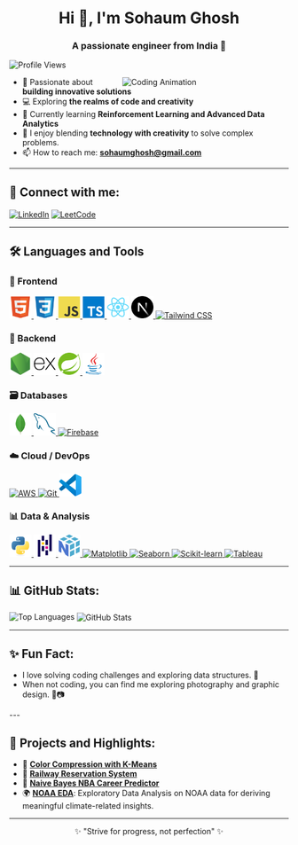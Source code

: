 <h1 align="center">Hi 👋, I'm Sohaum Ghosh</h1>
<h3 align="center">A passionate engineer from India 🚀</h3>

![Profile Views](https://komarev.com/ghpvc/?username=SAKSHI-1308&label=Profile%20Views&color=blue&style=flat)

<img align="right" src="https://media.giphy.com/media/Ll22OhMLAlVDb8UQWe/giphy.gif" alt="Coding Animation" width="300"/>

- 🌱 Passionate about **building innovative solutions**  
- 💻 Exploring **the realms of code and creativity**  
- 🧠 Currently learning **Reinforcement Learning and Advanced Data Analytics**  
- 🎨 I enjoy blending **technology with creativity** to solve complex problems.  
- 📫 How to reach me: **sohaumghosh@gmail.com**

---

<h2 align="left">🔗 Connect with me:</h2>
<p align="left">
  <a href="https://linkedin.com/in/sohaum-ghosh-909966251" target="blank"><img align="center" src="https://raw.githubusercontent.com/rahuldkjain/github-profile-readme-generator/master/src/images/icons/Social/linked-in-alt.svg" alt="LinkedIn" height="30" width="40" /></a>
  <a href="https://www.leetcode.com/aspect07" target="blank"><img align="center" src="https://raw.githubusercontent.com/rahuldkjain/github-profile-readme-generator/master/src/images/icons/Social/leet-code.svg" alt="LeetCode" height="30" width="40" /></a>
</p>

---

<h2 align="left">🛠️ Languages and Tools </h2>

<h3 align="left"> 🚀 Frontend </h3>
<p align="left">
  <a href="https://developer.mozilla.org/en-US/docs/Web/HTML" target="_blank">
    <img src="https://raw.githubusercontent.com/devicons/devicon/master/icons/html5/html5-original.svg" alt="HTML5" width="40" height="40"/>
  </a>
  <a href="https://developer.mozilla.org/en-US/docs/Web/CSS" target="_blank">
    <img src="https://raw.githubusercontent.com/devicons/devicon/master/icons/css3/css3-original.svg" alt="CSS3" width="40" height="40"/>
  </a>
  <a href="https://developer.mozilla.org/en-US/docs/Web/JavaScript" target="_blank">
    <img src="https://raw.githubusercontent.com/devicons/devicon/master/icons/javascript/javascript-original.svg" alt="JavaScript" width="40" height="40"/>
  </a>
  <a href="https://www.typescriptlang.org/" target="_blank">
    <img src="https://raw.githubusercontent.com/devicons/devicon/master/icons/typescript/typescript-original.svg" alt="TypeScript" width="40" height="40"/>
  </a>
  <a href="https://reactjs.org/" target="_blank">
    <img src="https://raw.githubusercontent.com/devicons/devicon/master/icons/react/react-original.svg" alt="React" width="40" height="40"/>
  </a>
  <a href="https://nextjs.org/" target="_blank">
    <img src="https://raw.githubusercontent.com/devicons/devicon/master/icons/nextjs/nextjs-original.svg" alt="Next.js" width="40" height="40"/>
  </a>
  <a href="https://tailwindcss.com/" target="_blank">
    <img src="https://www.vectorlogo.zone/logos/tailwindcss/tailwindcss-icon.svg" alt="Tailwind CSS" width="40" height="40"/>
  </a>
</p>

<h3 align="left"> 🧠 Backend </h3>
<p align="left">
  <a href="https://nodejs.org/" target="_blank">
    <img src="https://raw.githubusercontent.com/devicons/devicon/master/icons/nodejs/nodejs-original.svg" alt="Node.js" width="40" height="40"/>
  </a>
  <a href="https://expressjs.com/" target="_blank">
    <img src="https://raw.githubusercontent.com/devicons/devicon/master/icons/express/express-original.svg" alt="Express.js" width="40" height="40"/>
  </a>
  <a href="https://spring.io/projects/spring-boot" target="_blank">
    <img src="https://raw.githubusercontent.com/devicons/devicon/master/icons/spring/spring-original.svg" alt="Spring Boot" width="40" height="40"/>
  </a>
  <a href="https://www.java.com/" target="_blank">
    <img src="https://raw.githubusercontent.com/devicons/devicon/master/icons/java/java-original.svg" alt="Java" width="40" height="40"/>
  </a>
</p>

<h3 align="left"> 🗃️ Databases </h3>
<p align="left">
  <a href="https://www.mongodb.com/" target="_blank">
    <img src="https://raw.githubusercontent.com/devicons/devicon/master/icons/mongodb/mongodb-original.svg" alt="MongoDB" width="40" height="40"/>
  </a>
  <a href="https://www.mysql.com/" target="_blank">
    <img src="https://raw.githubusercontent.com/devicons/devicon/master/icons/mysql/mysql-original.svg" alt="MySQL" width="40" height="40"/>
  </a>
  <a href="https://firebase.google.com/" target="_blank">
    <img src="https://www.vectorlogo.zone/logos/firebase/firebase-icon.svg" alt="Firebase" width="40" height="40"/>
  </a>
</p>

<h3 align="left"> ☁️ Cloud / DevOps </h3>
<p align="left">
  <a href="https://aws.amazon.com/" target="_blank">
    <img src="https://www.vectorlogo.zone/logos/amazon_aws/amazon_aws-icon.svg" alt="AWS" width="40" height="40"/>
  </a>
  <a href="https://git-scm.com/" target="_blank">
    <img src="https://www.vectorlogo.zone/logos/git-scm/git-scm-icon.svg" alt="Git" width="40" height="40"/>
  </a>
  <a href="https://code.visualstudio.com/" target="_blank">
    <img src="https://raw.githubusercontent.com/devicons/devicon/master/icons/vscode/vscode-original.svg" alt="VS Code" width="40" height="40"/>
  </a>
</p>

<h3 align="left"> 📊 Data & Analysis </h3>
<p align="left">
  <a href="https://www.python.org/" target="_blank">
    <img src="https://raw.githubusercontent.com/devicons/devicon/master/icons/python/python-original.svg" alt="Python" width="40" height="40"/>
  </a>
  <a href="https://pandas.pydata.org/" target="_blank">
    <img src="https://raw.githubusercontent.com/devicons/devicon/master/icons/pandas/pandas-original.svg" alt="Pandas" width="40" height="40"/>
  </a>
  <a href="https://numpy.org/" target="_blank">
    <img src="https://raw.githubusercontent.com/devicons/devicon/master/icons/numpy/numpy-original.svg" alt="NumPy" width="40" height="40"/>
  </a>
  <a href="https://matplotlib.org/" target="_blank">
    <img src="https://upload.wikimedia.org/wikipedia/commons/8/84/Matplotlib_icon.svg" alt="Matplotlib" width="40" height="40"/>
  </a>
  <a href="https://seaborn.pydata.org/" target="_blank">
    <img src="https://seaborn.pydata.org/_static/logo-wide-lightbg.svg" alt="Seaborn" width="80" height="40"/>
  </a>
   <a href="https://scikit-learn.org/" target="_blank">
    <img src="https://upload.wikimedia.org/wikipedia/commons/0/05/Scikit_learn_logo_small.svg" alt="Scikit-learn" width="40" height="40"/>
  </a>
  <a href="https://www.tableau.com/" target="_blank">
    <img src="https://www.vectorlogo.zone/logos/tableau/tableau-icon.svg" alt="Tableau" width="40" height="40"/>
  </a>
</p>


---

<h2 align="left">📊 GitHub Stats:</h2>
<p>
  <img align="left" src="https://github-readme-stats.vercel.app/api/top-langs?username=sohaum&show_icons=true&locale=en&layout=compact" alt="Top Languages" />
</p>

<p>&nbsp;<img align="center" src="https://github-readme-stats.vercel.app/api?username=sohaum&show_icons=true&locale=en" alt="GitHub Stats" /></p>

---

<h2 align="left">✨ Fun Fact:</h2>
<ul>
  <li> I love solving coding challenges and exploring data structures. 🧩  
  <li> When not coding, you can find me exploring photography and graphic design. 🎨📷  
</ul>
---

<h2 align="left">🌟 Projects and Highlights:</h2>

 - 🎨 [**Color Compression with K-Means**](https://github.com/sohaum/Color-compression)
 - 🚉 [**Railway Reservation System**](https://github.com/sohaum/Railway-Reservation-System)
 - 🏀 [**Naive Bayes NBA Career Predictor**](https://github.com/sohaum/NBA-Career-Prediction)
 - 🌍 [**NOAA EDA**](https://github.com/sohaum/NOAA_EDA): Exploratory Data Analysis on NOAA data for deriving meaningful climate-related insights.


---

<p align="center">✨ "Strive for progress, not perfection" ✨</p>
